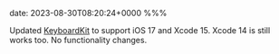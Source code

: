 date: 2023-08-30T08:20:24+0000
%%%

Updated [KeyboardKit](https://github.com/douglashill/KeyboardKit) to support iOS 17 and Xcode 15. Xcode 14 is still works too. No functionality changes.
